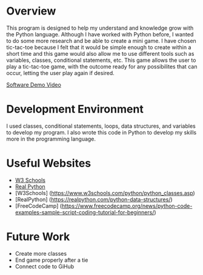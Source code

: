 # Overview

This program is designed to help my understand and knowledge grow with the Python language. Although I have worked with Python before, I wanted to do some more research and be able to create a mini game. I have chosen tic-tac-toe because I felt that it would be simple enough to create within a short time and this game would also allow me to use different tools such as variables, classes, conditional statements, etc. This game allows the user to play a tic-tac-toe game, with the outcome ready for any possibilites that can occur, letting the user play again if desired. 

[Software Demo Video](http://youtube.link.goes.here)

# Development Environment

I used classes, conditional statements, loops, data structures, and variables to develop my program. I also wrote this code in Python to develop my skills more in the programming language.

# Useful Websites

* [W3 Schools](https://www.w3schools.com/python/python_for_loops.asp)
* [Real Python](https://realpython.com/python-conditional-statements/)
* [W3Schools] (https://www.w3schools.com/python/python_classes.asp)
* [RealPython] (https://realpython.com/python-data-structures/)
* [FreeCodeCamp] (https://www.freecodecamp.org/news/python-code-examples-sample-script-coding-tutorial-for-beginners/)

# Future Work

* Create more classes
* End game properly after a tie
* Connect code to GiHub